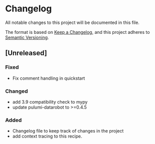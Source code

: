 # Changelog

All notable changes to this project will be documented in this file.

The format is based on [Keep a Changelog](https://keepachangelog.com/en/1.1.0/),
and this project adheres to [Semantic Versioning](https://semver.org/spec/v2.0.0.html).

## [Unreleased]

### Fixed

- Fix comment handling in quickstart

### Changed
- add 3.9 compatibility check to mypy
- update pulumi-datarobot to >=0.4.5

### Added

- Changelog file to keep track of changes in the project
- add context tracing to this recipe.
